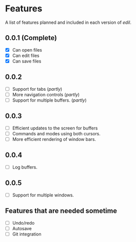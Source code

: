 # Features

A list of features planned and included in each version 
of *edil*.

## 0.0.1 (Complete)

- [x] Can open files
- [x] Can edit files
- [x] Can save files

## 0.0.2

- [ ] Support for tabs (*partly*)
- [ ] More navigation controls (*partly*)
- [ ] Support for multiple buffers. (*partly*)

## 0.0.3

- [ ] Efficient updates to the screen for buffers
- [ ] Commands and modes using both cursors.
- [ ] More efficient rendering of window bars.

## 0.0.4

- [ ] Log buffers.

## 0.0.5

- [ ] Support for multiple windows.

## Features that are needed sometime

- [ ] Undo/redo
- [ ] Autosave
- [ ] Git integration
